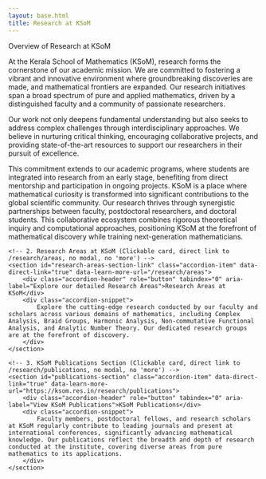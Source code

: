 ```yaml
---
layout: base.html
title: Research at KSoM
---
```


<div class="main-full-width" id="main-content-start">
    <!-- 1. Overview of Research at KSoM (Reusable static-section class) -->
    <section class="static-section" id="research-overview">
        <div class="accordion-header">Overview of Research at KSoM</div>
        <div class="accordion-content static-content">
            <p>At the Kerala School of Mathematics (KSoM), research forms the cornerstone of our academic mission. We are committed to fostering a vibrant and innovative environment where groundbreaking discoveries are made, and mathematical frontiers are expanded. Our research initiatives span a broad spectrum of pure and applied mathematics, driven by a distinguished faculty and a community of passionate researchers.</p>
            <p>Our work not only deepens fundamental understanding but also seeks to address complex challenges through interdisciplinary approaches. We believe in nurturing critical thinking, encouraging collaborative projects, and providing state-of-the-art resources to support our researchers in their pursuit of excellence.</p>
            <p>This commitment extends to our academic programs, where students are integrated into research from an early stage, benefiting from direct mentorship and participation in ongoing projects. KSoM is a place where mathematical curiosity is transformed into significant contributions to the global scientific community. Our research thrives through synergistic partnerships between faculty, postdoctoral researchers, and doctoral students. This collaborative ecosystem combines rigorous theoretical inquiry and computational approaches, positioning KSoM at the forefront of mathematical discovery while training next-generation mathematicians.</p>
        </div>
    </section>

    <!-- 2. Research Areas at KSoM (Clickable card, direct link to /research/areas, no modal, no 'more') -->
    <section id="research-areas-section-link" class="accordion-item" data-direct-link="true" data-learn-more-url="/research/areas">
        <div class="accordion-header" role="button" tabindex="0" aria-label="Explore our detailed Research Areas">Research Areas at KSoM</div>
        <div class="accordion-snippet">
            Explore the cutting-edge research conducted by our faculty and scholars across various domains of mathematics, including Complex Analysis, Braid Groups, Harmonic Analysis, Non-commutative Functional Analysis, and Analytic Number Theory. Our dedicated research groups are at the forefront of discovery.
        </div>
    </section>

    <!-- 3. KSoM Publications Section (Clickable card, direct link to /research/publications, no modal, no 'more') -->
    <section id="publications-section" class="accordion-item" data-direct-link="true" data-learn-more-url="https://ksom.res.in/research/publications">
        <div class="accordion-header" role="button" tabindex="0" aria-label="View KSoM Publications">KSoM Publications</div>
        <div class="accordion-snippet">
            Faculty members, postdoctoral fellows, and research scholars at KSoM regularly contribute to leading journals and present at international conferences, significantly advancing mathematical knowledge. Our publications reflect the breadth and depth of research conducted at the institute, covering diverse areas from pure mathematics to its applications.
        </div>
    </section>
</div>
